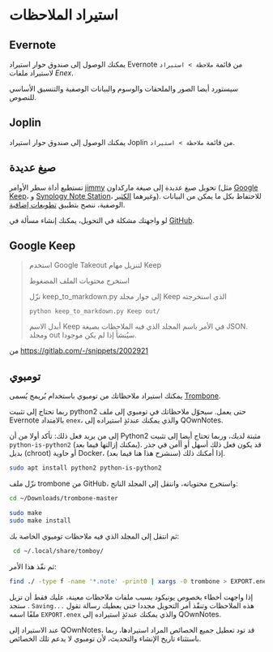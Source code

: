 # استيراد الملاحظات

## Evernote

يمكنك الوصول إلى صندوق حوار استيراد Evernote من قائمة `ملاحظة > استيراد` لاستيراد ملفات _Enex_.

سيستورد أيضا الصور والملحقات والوسوم والبيانات الوصفية والتنسيق الأساسي للنصوص.

## Joplin

يمكنك الوصول إلى صندوق حوار استيراد Joplin من قائمة `ملاحظة > استيراد`.

## صيغ عديدة

تستطيع أداة سطر الأوامر [jimmy](https://github.com/marph91/jimmy) تحويل صيغ عديدة إلى صيغة ماركداون (مثل [Google Keep](https://marph91.github.io/jimmy/formats/google_keep/)، و&nbsp;[Synology Note Station](https://marph91.github.io/jimmy/formats/synology_note_station/)، وغيرهما [الكثير](https://marph91.github.io/jimmy/)). للاحتفاظ بكل ما يمكن من البيانات الوصفية، ننصح بتطبيق [تطويعات إضافية](https://marph91.github.io/jimmy/import_instructions/#qownnotes).

لو واجهتك مشكلة في التحويل، يمكنك إنشاء مسألة في [GitHub](https://github.com/marph91/jimmy/issues).

## Google Keep

> استخدم Google Takeout لتنزيل مهام Keep
>
> استخرج محتويات الملف المضغوط
>
> نزّل keep_to_markdown.py إلى جوار مجلد Keep الذي استخرجته
>
>     python keep_to_markdown.py Keep out/
>
> أبدل الاسم Keep في الأمر باسم المجلد الذي فيه الملاحظات بصيغة JSON. ومجلد out سيُنشأ إذا لم يكن موجودا.

من <https://gitlab.com/-/snippets/2002921>

## تومبوي

يمكنك استيراد ملاحظاتك من تومبوي باستخدام بُريمج يُسمى [Trombone](https://github.com/samba/trombone).

ربما تحتاج إلى تثبيت python2 حتى يعمل. سيحوّل ملاحظاتك في تومبوي إلى ملف Evernote بالامتداد `enex`، والذي يمكنك عندئذٍ استيراده إلى QOwnNotes.

إلى من يريد فعل ذلك: تأكد أولا من أن Python2 مثبتة لديك، وربما تحتاج أيضا إلى تثبيت `python-is-python2` (يمكنك إزالتها فيما بعد). قد يكون فعل ذلك أسهل أو أأمن في جذر بديل (chroot) أو حاوية Docker، إذا أمكنك ذلك (سنشرح هذا هنا فيما بعد).

```bash
sudo apt install python2 python-is-python2
```

نزّل ملف trombone من GitHub، واستخرج محتوياته، وانتقل إلى المجلد الناتج:

```bash
cd ~/Downloads/trombone-master

sudo make
sudo make install
```

ثم انتقل إلى المجلد الذي فيه ملاحظات تومبوي الخاصة بك:

```bash
 cd ~/.local/share/tomboy/
```

ثم نفّذ هذا الأمر:

```bash
find ./ -type f -name '*.note' -print0 | xargs -0 trombone > EXPORT.enex
```

إذا واجهت أخطاء بخصوص يونيكود بسبب ملفات ملاحظات معينة، عليك فقط أن تزيل هذه الملاحظات وتنفّذ أمر التحويل مجددا حتى يعطيك رسالة تقول <code dir="ltr">Saving...</code> . ستجد ملفًا اسمه `EXPORT.enex` والذي يمكنك عندئذٍ استيراده إلى QOwnNotes.

عند الاستيراد إلى QOwnNotes، قد تود تعطيل جميع الخصائص المراد استيرادها، ربما باستثناء تاريخ الإنشاء والتحديث، لأن تومبوي لا يدعم تلك الخصائص.
